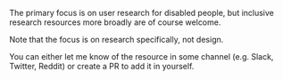 The primary focus is on user research for disabled people, but inclusive research resources more broadly are of course welcome.

Note that the focus is on research specifically, not design.

You can either let me know of the resource in some channel (e.g. Slack, Twitter, Reddit) or create a PR to add it in yourself.
